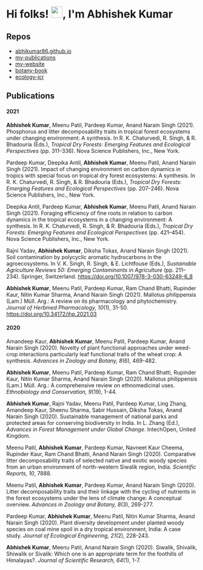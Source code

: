 # Hi folks! <img src="https://raw.githubusercontent.com/MartinHeinz/MartinHeinz/master/wave.gif" width="30px">, I'm Abhishek Kumar
<!--
**Abhikumar86/abhikumar86** is a ✨ _special_ ✨ repository because its `README.md` (this file) appears on your GitHub profile.

Here are some ideas to get you started:

- 🔭 I’m currently working on ...
- 🌱 I’m currently learning ...
- 👯 I’m looking to collaborate on ...
- 🤔 I’m looking for help with ...
- 💬 Ask me about ...
- 📫 How to reach me: ...
- 😄 Pronouns: ...
- ⚡ Fun fact: ...
-->

## Repos

* [abhikumar86.github.io](https://abhikumar86.github.io/)  
* [my-publications](https://abhikumar86.github.io/my-publications)
* [my-website](https://akumar.netlify.app/)
* [botany-book](https://abhikumar86.github.io/botany-book/)
* [ecology-jcr](https://abhikumar86.github.io/ecology-jcr/)

## Publications

#### 2021

**Abhishek Kumar**, Meenu Patil, Pardeep Kumar, Anand Narain Singh (2021). Phosphorus and litter decomposability traits in tropical forest ecosystems under changing environment: A synthesis. In R. K. Chaturvedi, R. Singh, & R. Bhadouria (Eds.), *Tropical Dry Forests: Emerging Features and Ecological Perspectives* (pp. 311–336). Nova Science Publishers, Inc., New York.
 

Pardeep Kumar, Deepika Antil, **Abhishek Kumar**, Meenu Patil, Anand Narain Singh (2021). Impact of changing environment on carbon dynamics in tropics with special focus on tropical dry forest ecosystems: A synthesis. In R. K. Chaturvedi, R. Singh, & R. Bhadouria (Eds.), *Tropical Dry Forests: Emerging Features and Ecological Perspectives* (pp. 207–246). Nova Science Publishers, Inc., New York.
 

Deepika Antil, Pardeep Kumar, **Abhishek Kumar**, Meenu Patil, Anand Narain Singh (2021). Foraging efficiency of fine roots in relation to carbon dynamics in the tropical ecosystems in a changing environment: A synthesis. In R. K. Chaturvedi, R. Singh, & R. Bhadouria (Eds.), *Tropical Dry Forests: Emerging Features and Ecological Perspectives* (pp. 421–454). Nova Science Publishers, Inc., New York.
 

Rajni Yadav, **Abhishek Kumar**, Diksha Tokas, Anand Narain Singh (2021). Soil contamination by polycyclic aromatic hydrocarbons in the agroecosystems. In V. K. Singh, R. Singh, & E. Lichtfouse (Eds.), *Sustainable Agriculture Reviews 50: Emerging Contaminants in Agriculture* (pp. 211–234). Springer, Switzerland. https://doi.org/10.1007/978-3-030-63249-6_8
  

**Abhishek Kumar**, Meenu Patil, Pardeep Kumar, Ram Chand Bhatti, Rupinder Kaur, Nitin Kumar Sharma, Anand Narain Singh (2021). Mallotus philippensis (Lam.) Müll. Arg.: A review on its pharmacology and phytochemistry. *Journal of Herbmed Pharmacology, 10*(1), 31-50. https://doi.org/10.34172/jhp.2021.03
  

#### 2020

Amandeep Kaur, **Abhishek Kumar**, Meenu Patil, Pardeep Kumar, Anand Narain Singh (2020). Novelty of plant functional approaches under weed-crop interactions particularly leaf functional traits of the wheat crop: A synthesis. *Advances in Zoology and Botany, 8*(6), 469-482.
   

**Abhishek Kumar**, Meenu Patil, Pardeep Kumar, Ram Chand Bhatti, Rupinder Kaur, Nitin Kumar Sharma, Anand Narain Singh (2020). Mallotus philippensis (Lam.) Müll. Arg.: A comprehensive review on ethnomedicinal uses. *Ethnobiology and Conservation, 9*(19), 1-44.
   

**Abhishek Kumar**, Rajni Yadav, Meenu Patil, Pardeep Kumar, Ling Zhang, Amandeep Kaur, Sheenu Sharma, Sabir Hussain, Diksha Tokas, Anand Narain Singh (2020). Sustainable management of national parks and protected areas for conserving biodiversity in India. In L. Zhang (Ed.), *Advances in Forest Management under Global Change*. IntechOpen, United Kingdom.
  

Meenu Patil, **Abhishek Kumar**, Pardeep Kumar, Navneet Kaur Cheema, Rupinder Kaur, Ram Chand Bhatti, Anand Narain Singh (2020). Comparative litter decomposability traits of selected native and exotic woody species from an urban environment of north-western Siwalik region, India. *Scientific Reports, 10*, 7888.
   

Meenu Patil, **Abhishek Kumar**, Pardeep Kumar, Anand Narain Singh (2020). Litter decomposability traits and their linkage with the cycling of nutrients in the forest ecosystems under the lens of climate change: A conceptual overview. *Advances in Zoology and Botany, 8*(3), 269-277.
   

Pardeep Kumar, **Abhishek Kumar**, Meenu Patil, Nitin Kumar Sharma, Anand Narain Singh (2020). Plant diversity development under planted woody species on coal mine spoil in a dry tropical environment, India: A case study. *Journal of Ecological Engineering, 21*(2), 228-243.
   

**Abhishek Kumar**, Meenu Patil, Anand Narain Singh (2020). Siwalik, Shivalik, Shiwalik or Sivalik: Which one is an appropriate term for the foothills of Himalayas?. *Journal of Scientific Research, 64*(1), 1-7.
